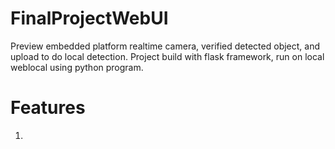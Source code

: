 # FinalProjectWebUI
Preview embedded platform realtime camera, verified detected object, and upload to do local detection.
Project build with flask framework, run on local weblocal using python program.

# Features
1. 
